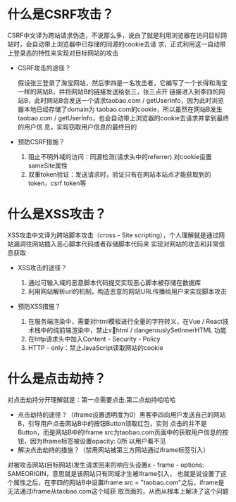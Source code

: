 # 什么是CSRF攻击？

CSRF中文译为跨站请求伪造，不说那么多，说白了就是利用浏览器在访问目标网站时，会自动带上浏览器中已存储的同源的cookie去请
求，正式利用这一自动带上登录态的特性来实现对目标网站的攻击

-   CSRF攻击的途径？

    假设张三登录了淘宝网站，然后李四是一名攻击者，它编写了一个长得和淘宝一样的网站B，并将网站B的链接发送给张三，张三点开
    链接进入到李四的网站B，此时网站B会发送一个请求taobao.com / getUserInfo，因为此时浏览器本地已经存储了domain为
    taobao.com的cookie，所以虽然在网站B发生taobao.com / getUserInfo，也会自动带上浏览器的cookie去请求并拿到最终的用户信
    息，实现窃取用户信息的最终目的

-   预防CSRF措施？

    1. 阻止不明外域的访问：同源检测(请求头中的referrer).对cookie设置sameSite属性
    2. 双重token验证：发送请求时，验证只有在网站本站点才能获取到的token，csrf token等

# 什么是XSS攻击？

XSS攻击中文译为跨站脚本攻击（cross - Site scripting），个人理解就是通过网站漏洞往网站插入恶心脚本代码或者存储脚本代码来
实现对网站的攻击和非常信息获取

-   XSS攻击的途径？

    1. 通过可输入域的恶意脚本代码提交实现恶心脚本被存储在数据库
    2. 利用网站解析url的机制，构造恶意的网站URL传播给用户来实现脚本攻击

-   预防XSS措施？

    1. 在服务端渲染中，需要对html模板进行全量的字符转义，在Vue / React技术栈中的纯前端渲染中，禁止vhtml /
       dangerouslySetInnerHTML 功能
    2. 在http请求头中加入Content - Security - Policy
    3. HTTP - only：禁止JavaScript读取网站的cookie

# 什么是点击劫持？

对点击劫持分开理解就是：第一点需要点击.第二点劫持哈哈哈

-   点击劫持的途径 ? （iframe设置透明度为0）黑客李四向用户发送自己的网站B，引导用户点击网站B中的按钮Button领取红包，实则
    点击的并不是Button，而是网站B中的Iframe src为taobao.com页面中的获取用户信息的按钮，因为Iframe标签被设置opacity: 0所
    以用户看不见
-   解决点击劫持的措施？（禁用网站被第三方网站通过iframe标签引入）

对被攻击网站(目标网站)发生请求回来的响应头设置x - frame - options: SAMEORIGIN，意思就是该网站只有同域才生被iframe引入，
也就是说设置了这个属性之后，在李四的网站B中设置iframe src = "taobao.com"之后，iframe是无法通过iframe从taobao.com这个域获
取页面的，从而从根本上解决了这个问题
